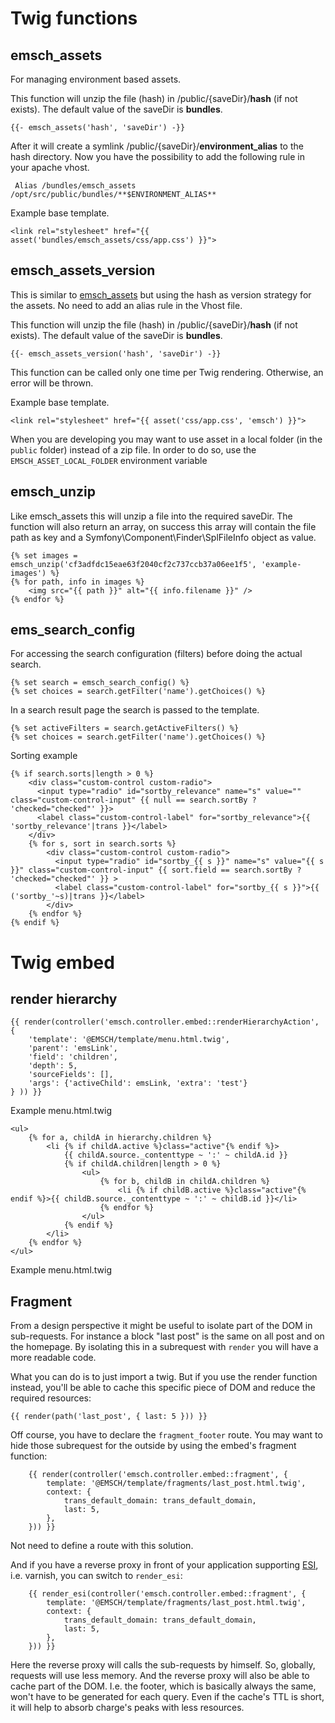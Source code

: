 # Twig functions

## emsch_assets

For managing environment based assets.

This function will unzip the file (hash) in /public/{saveDir}/**hash** (if not exists). 
The default value of the saveDir is **bundles**.
```twig
{{- emsch_assets('hash', 'saveDir') -}}
```

After it will create a symlink /public/{saveDir}/**environment_alias** to the hash directory.
Now you have the possibility to add the following rule in your apache vhost.
```
 Alias /bundles/emsch_assets /opt/src/public/bundles/**$ENVIRONMENT_ALIAS**
```

Example base template.
```twig
<link rel="stylesheet" href="{{ asset('bundles/emsch_assets/css/app.css') }}">
```

## emsch_assets_version

This is similar to [emsch_assets](#emsch_assets) but using the hash as version strategy for the assets. No need to add an alias rule in the Vhost file.

This function will unzip the file (hash) in /public/{saveDir}/**hash** (if not exists).
The default value of the saveDir is **bundles**.
```twig
{{- emsch_assets_version('hash', 'saveDir') -}}
```

This function can be called only one time per Twig rendering. Otherwise, an error will be thrown.

Example base template.
```twig
<link rel="stylesheet" href="{{ asset('css/app.css', 'emsch') }}">
```

When you are developing you may want to use asset in a local folder (in the `public` folder) instead of a zip file. In order to do so, use the `EMSCH_ASSET_LOCAL_FOLDER` environment variable


## emsch_unzip

Like emsch_assets this will unzip a file into the required saveDir.
The function will also return an array, on success this array will contain the file path as key 
and a Symfony\Component\Finder\SplFileInfo object as value. 
```twig
{% set images = emsch_unzip('cf3adfdc15eae63f2040cf2c737ccb37a06ee1f5', 'example-images') %}
{% for path, info in images %}
    <img src="{{ path }}" alt="{{ info.filename }}" />
{% endfor %}
```

## ems_search_config

For accessing the search configuration (filters) before doing the actual search.
````twig
{% set search = emsch_search_config() %}
{% set choices = search.getFilter('name').getChoices() %}
````

In a search result page the search is passed to the template.
````twig
{% set activeFilters = search.getActiveFilters() %}
{% set choices = search.getFilter('name').getChoices() %}
````

Sorting example
````twig
{% if search.sorts|length > 0 %}
    <div class="custom-control custom-radio">
      <input type="radio" id="sortby_relevance" name="s" value="" class="custom-control-input" {{ null == search.sortBy ? 'checked="checked"' }}>
      <label class="custom-control-label" for="sortby_relevance">{{ 'sortby_relevance'|trans }}</label>
    </div>
    {% for s, sort in search.sorts %}
        <div class="custom-control custom-radio">
          <input type="radio" id="sortby_{{ s }}" name="s" value="{{ s }}" class="custom-control-input" {{ sort.field == search.sortBy ? 'checked="checked"' }} >
          <label class="custom-control-label" for="sortby_{{ s }}">{{ ('sortby_'~s)|trans }}</label>
        </div>
    {% endfor %}
{% endif %}
````

# Twig embed

## render hierarchy

```twig
{{ render(controller('emsch.controller.embed::renderHierarchyAction', {
    'template': '@EMSCH/template/menu.html.twig',
    'parent': 'emsLink',
    'field': 'children',
    'depth': 5,
    'sourceFields': [],
    'args': {'activeChild': emsLink, 'extra': 'test'}
} )) }}
```
Example menu.html.twig
```twig
<ul>   
    {% for a, childA in hierarchy.children %}
        <li {% if childA.active %}class="active"{% endif %}>  
            {{ childA.source._contenttype ~ ':' ~ childA.id }}
            {% if childA.children|length > 0 %}      
                <ul>
                    {% for b, childB in childA.children %}
                        <li {% if childB.active %}class="active"{% endif %}>{{ childB.source._contenttype ~ ':' ~ childB.id }}</li>
                    {% endfor %}
                </ul>
            {% endif %}
        </li>
    {% endfor %}
</ul>
```
Example menu.html.twig

## Fragment

From a design perspective it might be useful to isolate part of the DOM in sub-requests. For instance a block "last post" is the same on all post and on the homepage. 
By isolating this in a subrequest with `render` you will have a more readable code.

What you can do is to just import a twig. But if you use the render function instead, you'll be able to cache this specific piece of DOM and reduce the required resources:

```twig
{{ render(path('last_post', { last: 5 })) }}
```


Off course, you have to declare the `fragment_footer` route. You may want to hide those subrequest for the outside by using the embed's fragment function:

```twig
    {{ render(controller('emsch.controller.embed::fragment', {
        template: '@EMSCH/template/fragments/last_post.html.twig',
        context: {
            trans_default_domain: trans_default_domain,
            last: 5,
        },
    })) }}
```

Not need to define a route with this solution.

And if you have a reverse proxy in front of your application supporting [ESI](https://symfony.com/doc/current/http_cache/esi.html), i.e. varnish,
you can switch to `render_esi`:


```twig
    {{ render_esi(controller('emsch.controller.embed::fragment', {
        template: '@EMSCH/template/fragments/last_post.html.twig',
        context: {
            trans_default_domain: trans_default_domain,
            last: 5,
        },
    })) }}
```

Here the reverse proxy will calls the sub-requests by himself. So, globally, requests will use less memory. And the reverse proxy will also be able to cache part of the DOM. 
I.e. the footer, which is basically always the same, won't have to be generated for each query. Even if the cache's TTL is short, it will help to absorb charge's peaks with less resources. 




